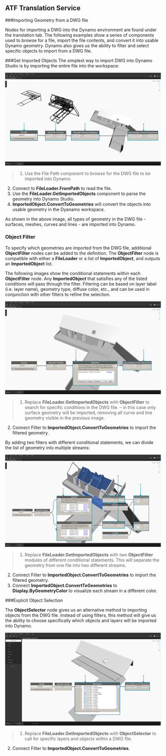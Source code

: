 ## ATF Translation Service


###Importing Geometry from a DWG file

Nodes for importing a DWG into the Dynamo environment are found under the translation tab.  The following examples show a series of components used to browse for a file, import the file contents, and convert it into usable Dynamo geometry. Dynamo also gives us the ability to filter and select specific objects to import from a DWG file.

###Get Imported Objects
The simplest way to import DWG into Dynamo Studio is by importing the entire file into the workspace:

![GetImportedObjects](images/5-8/GetImportedObjects.jpg)

>1.	Use the File Path component to browse for the DWG file to be imported into Dynamo.
2.	Connect to **FileLoader.FromPath** to read the file.
3.	Use the **FileLoader.GetImportedObjects** component to parse the geometry into Dynamo Studio.
4.	**ImportedObject.ConvertToGeometries** will convert the objects into usable geometry in the Dyanamo workspace.

As shown in the above image, all types of geometry in the DWG file - surfaces, meshes, curves and lines - are imported into Dynamo.

### Object Filter
To specify which geometries are imported from the DWG file, additional **ObjectFilter** nodes can be added to the definition. The **ObjectFilter** node is compatible with either a **FileLoader** or a list of **ImportedObject**, and outputs an **ImportedObject** list.

The following images show the conditional statements within each **ObjectFilter** node. Any **ImportedObject** that satisfies any of the listed conditions will pass through the filter. Filtering can be based on layer label (i.e. layer name), geometry type, diffuse color, etc., and can be used in conjunction with other filters to refine the selection. 

![ObjectFilter1](images/5-8/ObjectFilter01.jpg)

>1.	Replace **FileLoader.GetImportedObjects** with **ObjectFilter** to search for specific conditions in the DWG file. – in this case only surface geometry will be imported, removing all curve and line geometry visible in the previous image.
2.	Connect Filter to **ImportedObject.ConvertToGeometries** to import the filtered geometry.

By adding two filters with different conditional statements, we can divide the list of geometry into multiple streams:

![ObjectFilter2](images/5-8/ObjectFilter02.jpg)

>1.	Replace **FileLoader.GetImportedObjects** with two **ObjectFilter** modules of different conditional statements. This will separate the geometry from one file into two different streams.
2.	Connect Filter to **ImportedObject.ConvertToGeometries** to import the filtered geometry.
3.	Connect **ImportedObject.ConvertToGeometries** to **Display.ByGeometryColor** to visualize each stream in a different color. 

###Explicit Object Selection

The **ObjectSelector** node gives us an alternative method to importing objects from the DWG file. Instead of using filters, this method will give us the ability to choose specifically which objects and layers will be imported into Dynamo.

![Point to Curve](images/5-8/ObjectSelector.jpg)
>1. Replace **FileLoader.GetImportedObjects** with **ObjectSelector** to call for specific layers and objects within a DWG file.
2. Connect Filter to **ImportedObject.ConvertToGeometries**. 


